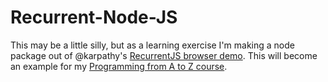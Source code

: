 # Recurrent-Node-JS

This may be a little silly, but as a learning exercise I'm making a node package out of @karpathy's [RecurrentJS browser demo](https://github.com/karpathy/recurrentjs).  This will become an example for my [Programming from A to Z course](shiffman.net/a2z).
